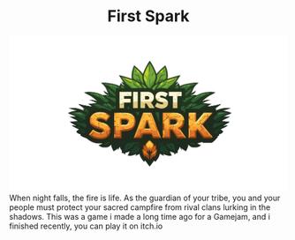 <h1 align="center">First Spark</h1>
<center><img src="https://github.com/Yousef-Albasel/First-Spark/blob/main/logo.png?raw=true"></center>
When night falls, the fire is life. As the guardian of your tribe, you and your people must protect your sacred campfire from rival clans lurking in the shadows.
This was a game i made a long time ago for a Gamejam, and i finished recently, you can play it on itch.io

